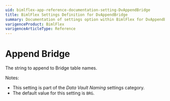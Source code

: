 ```yaml
---
uid: bimlflex-app-reference-documentation-setting-DvAppendBridge
title: BimlFlex Settings Definition for DvAppendBridge
summary: Documentation of settings option within BimlFlex for DvAppendBridge
varigenceProduct: BimlFlex
varigenceArticleType: Reference
---
```


# Append Bridge

The string to append to Bridge table names.

Notes:

* This setting is part of the *Data Vault Naming* settings category.
* The default value for this setting is `BRG`.
